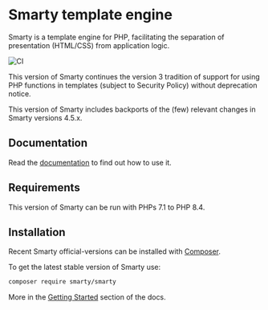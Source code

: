 # Smarty template engine
Smarty is a template engine for PHP, facilitating the separation of presentation (HTML/CSS) from application logic. 

![CI](https://github.com/smarty-php/smarty/workflows/CI/badge.svg)

This version of Smarty continues the version 3 tradition of support for using PHP functions in templates (subject to Security Policy) without deprecation notice.

This version of Smarty includes backports of the (few) relevant changes in Smarty versions 4.5.x.

## Documentation
Read the [documentation](https://smarty-php.github.io/smarty/) to find out how to use it. 

## Requirements
This version of Smarty can be run with PHPs 7.1 to PHP 8.4.

## Installation
Recent Smarty official-versions can be installed with [Composer](https://getcomposer.org/).

To get the latest stable version of Smarty use:
```bash
composer require smarty/smarty
```

More in the [Getting Started](./docs/getting-started.md) section of the docs.
